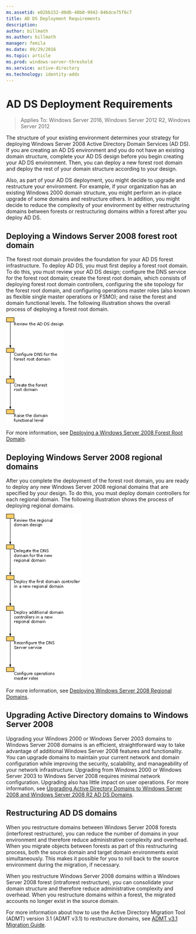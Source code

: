 ```yaml
---
ms.assetid: e02bb152-d0db-40b0-9942-846dce75f6c7
title: AD DS Deployment Requirements
description:
author: billmath
ms.author: billmath
manager: femila
ms.date: 09/29/2016
ms.topic: article
ms.prod: windows-server-threshold
ms.service: active-directory
ms.technology: identity-adds
---
```


# AD DS Deployment Requirements

>Applies To: Windows Server 2016, Windows Server 2012 R2, Windows Server 2012

The structure of your existing environment determines your strategy for deploying  Windows Server 2008  Active Directory Domain Services (AD DS). If you are creating an AD DS environment and you do not have an existing domain structure, complete your AD DS design before you begin creating your AD DS environment. Then, you can deploy a new forest root domain and deploy the rest of your domain structure according to your design.  
  
Also, as part of your AD DS deployment, you might decide to upgrade and restructure your environment. For example, if your organization has an existing Windows 2000 domain structure, you might perform an in-place upgrade of some domains and restructure others. In addition, you might decide to reduce the complexity of your environment by either restructuring domains between forests or restructuring domains within a forest after you deploy AD DS.  
  
## Deploying a Windows Server 2008 forest root domain  
The forest root domain provides the foundation for your AD DS forest infrastructure. To deploy AD DS, you must first deploy a forest root domain. To do this, you must review your AD DS design; configure the DNS service for the forest root domain; create the forest root domain, which consists of deploying forest root domain controllers, configuring the site topology for the forest root domain, and configuring operations master roles (also known as flexible single master operations or FSMO); and raise the forest and domain functional levels. The following illustration shows the overall process of deploying a forest root domain.  
  
![](media/AD-DS-Deployment-Requirements/033aad0b-25ff-4793-8825-88a6daa01a55.gif)  
  
For more information, see [Deploying a Windows Server 2008 Forest Root Domain](https://technet.microsoft.com/library/cc731174.aspx).  
  
## Deploying Windows Server 2008 regional domains  
After you complete the deployment of the forest root domain, you are ready to deploy any new  Windows Server 2008  regional domains that are specified by your design. To do this, you must deploy domain controllers for each regional domain. The following illustration shows the process of deploying regional domains.  
  
![](media/AD-DS-Deployment-Requirements/89a878c8-9a94-4180-ad43-ca75316a6318.gif)  
  
For more information, see [Deploying Windows Server 2008 Regional Domains](https://technet.microsoft.com/library/cc755118.aspx).  
  
## Upgrading Active Directory domains to Windows Server 2008  
Upgrading your Windows 2000 or Windows Server 2003 domains to  Windows Server 2008  domains is an efficient, straightforward way to take advantage of additional  Windows Server 2008  features and functionality. You can upgrade domains to maintain your current network and domain configuration while improving the security, scalability, and manageability of your network infrastructure. Upgrading from Windows 2000 or Windows Server 2003 to  Windows Server 2008  requires minimal network configuration. Upgrading also has little impact on user operations. For more information, see [Upgrading Active Directory Domains to Windows Server 2008 and Windows Server 2008 R2 AD DS Domains](https://technet.microsoft.com/library/cc731188.aspx).  
  
## Restructuring AD DS domains  
When you restructure domains between  Windows Server 2008  forests (interforest restructure), you can reduce the number of domains in your environment and therefore reduce administrative complexity and overhead. When you migrate objects between forests as part of this restructuring process, both the source domain and target domain environments exist simultaneously. This makes it possible for you to roll back to the source environment during the migration, if necessary.  
  
When you restructure  Windows Server 2008  domains within a  Windows Server 2008  forest (intraforest restructure), you can consolidate your domain structure and therefore reduce administrative complexity and overhead. When you restructure domains within a forest, the migrated accounts no longer exist in the source domain.  
  
For more information about how to use the Active Directory Migration Tool (ADMT) version 3.1 (ADMT v3.1) to restructure domains, see [ADMT v3.1 Migration Guide](http://go.microsoft.com/fwlink/?LinkId=93678).  
  



